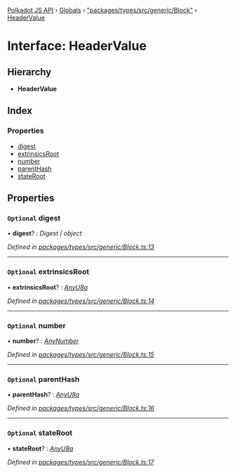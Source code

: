 [Polkadot JS API](../README.md) › [Globals](../globals.md) › ["packages/types/src/generic/Block"](../modules/_packages_types_src_generic_block_.md) › [HeaderValue](_packages_types_src_generic_block_.headervalue.md)

# Interface: HeaderValue

## Hierarchy

* **HeaderValue**

## Index

### Properties

* [digest](_packages_types_src_generic_block_.headervalue.md#optional-digest)
* [extrinsicsRoot](_packages_types_src_generic_block_.headervalue.md#optional-extrinsicsroot)
* [number](_packages_types_src_generic_block_.headervalue.md#optional-number)
* [parentHash](_packages_types_src_generic_block_.headervalue.md#optional-parenthash)
* [stateRoot](_packages_types_src_generic_block_.headervalue.md#optional-stateroot)

## Properties

### `Optional` digest

• **digest**? : *Digest | object*

*Defined in [packages/types/src/generic/Block.ts:13](https://github.com/polkadot-js/api/blob/0e9a50e020/packages/types/src/generic/Block.ts#L13)*

___

### `Optional` extrinsicsRoot

• **extrinsicsRoot**? : *[AnyU8a](../modules/_packages_types_src_types_helpers_.md#anyu8a)*

*Defined in [packages/types/src/generic/Block.ts:14](https://github.com/polkadot-js/api/blob/0e9a50e020/packages/types/src/generic/Block.ts#L14)*

___

### `Optional` number

• **number**? : *[AnyNumber](../modules/_packages_types_src_types_helpers_.md#anynumber)*

*Defined in [packages/types/src/generic/Block.ts:15](https://github.com/polkadot-js/api/blob/0e9a50e020/packages/types/src/generic/Block.ts#L15)*

___

### `Optional` parentHash

• **parentHash**? : *[AnyU8a](../modules/_packages_types_src_types_helpers_.md#anyu8a)*

*Defined in [packages/types/src/generic/Block.ts:16](https://github.com/polkadot-js/api/blob/0e9a50e020/packages/types/src/generic/Block.ts#L16)*

___

### `Optional` stateRoot

• **stateRoot**? : *[AnyU8a](../modules/_packages_types_src_types_helpers_.md#anyu8a)*

*Defined in [packages/types/src/generic/Block.ts:17](https://github.com/polkadot-js/api/blob/0e9a50e020/packages/types/src/generic/Block.ts#L17)*
